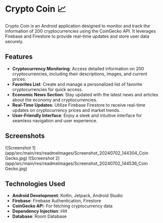 # Crypto Coin  📈

Crypto Coin is an Android application designed to monitor and track the information of 200 cryptocurrencies using the CoinGecko API. It leverages Firebase and Firestore to provide real-time updates and store user data securely.

## Features
- **Cryptocurrency Monitoring**: Access detailed information on 200 cryptocurrencies, including their descriptions, images, and current prices.
- **Favorites List**: Create and manage a personalized list of favorite cryptocurrencies for quick access.
- **Economic News Section**: Stay updated with the latest news and articles about the economy and cryptocurrencies.
- **Real-Time Updates**: Utilize Firebase Firestore to receive real-time updates on cryptocurrency prices and market trends.
- **User-Friendly Interface**: Enjoy a sleek and intuitive interface for seamless navigation and user experience.

## Screenshots
![Screenshot 1](app/src/main/res/readmeImages/Screenshot_20240702_144304_Coin Gecko.jpg)
![Screenshot 2](app/src/main/res/readmeImages/Screenshot_20240702_144536_Coin Gecko.jpg)

## Technologies Used
- **Android Development**: Kotlin, Jetpack, Android Studio
- **Firebase**: Firebase Authentication, Firestore
- **CoinGecko AP**I: For fetching cryptocurrency data
- **Dependency Injection**: Hilt
- **Database**: Room Database
